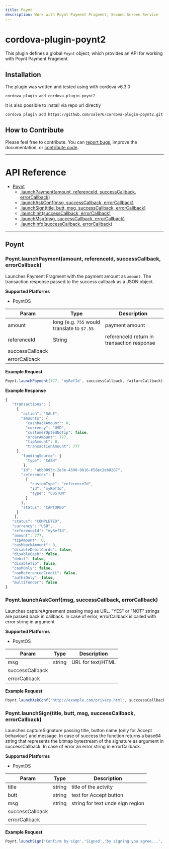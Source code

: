 ```yaml
---
title: Poynt
description: Work with Poynt Payment Fragment, Second Screen Service
---
```


# cordova-plugin-poynt2

This plugin defines a global `Poynt` object, which provides an API for working with Poynt Payment Fragment.

## Installation
The plugin was written and tested using with cordova v6.3.0

    cordova plugin add cordova-plugin-poynt2
    
It is also possible to install via repo url directly

    cordova plugin add https://github.com/xale76/cordova-plugin-poynt2.git
    


## How to Contribute

Please feel free to contribute. You can [report bugs](https://github.com/poynt/cordova-plugin-poynt/issues), improve the documentation, or [contribute code](https://github.com/xale76/cordova-plugin-poynt2/pulls).

---

# API Reference <a name="reference"></a>
* [Poynt](#module_Poynt)
    * [.launchPayment(amount, referenceId, successCallback, errorCallback)](#Poynt.launchPayment)
    * [.launchAskConf(msg,  successCallback, errorCallback)](#Poynt.launchAskConf)
    * [.launchSign(title, butt, msg,  successCallback, errorCallback)](#Poynt.launchSign)
    * [.launchInit(successCallback, errorCallback)](#Poynt.launchInit)
    * [.launchMsg(msg, successCallback, errorCallback)](#Poynt.launchMsg)
    * [.launchInfo(successCallback, errorCallback)](#Poynt.launchInfo)

---

 
## Poynt
<a name="Poynt.launchPayment"></a>
### Poynt.launchPayment(amount, referenceId, successCallback, errorCallback)
Launches Payment Fragment with the payment amount as `amount`.  The transaction response passed to the success callback as a JSON object.

__Supported Platforms__

- PoyntOS


| Param | Type | Description |
| --- | --- | --- |
| amount | long (e.g. `755` would translate to `$7.55` | payment amount |
| referenceId | String | referenceId return in transaction response |
| successCallback |  |  |
| errorCallback |  |  |

**Example Request**  
```js
Poynt.launchPayment(777, 'myRefId', succcessCallback, failureCallback);
```

**Example Response**
```js
{
   "transactions": [
     {
       "action": "SALE",
       "amounts": {
         "cashbackAmount": 0,
         "currency": "USD",
         "customerOptedNoTip": false,
         "orderAmount": 777,
         "tipAmount": 0,
         "transactionAmount": 777
     },
       "fundingSource": {
         "type": "CASH"
        },
       "id": "abb0093c-2e3e-4500-9b16-658ec2eb8287",
       "references": [
         {
           "customType": "referenceId",
           "id": "myRefId",
           "type": "CUSTOM"
         }
       ],
       "status": "CAPTURED"
     }
    ],
   "status": "COMPLETED",
   "currency": "USD",
   "referenceId": "myRefId",
   "amount": 777,
   "tipAmount": 0,
   "cashbackAmount": 0,
   "disableDebitCards": false,
   "disableCash": false,
   "debit": false,
   "disableTip": false,
   "cashOnly": false,
   "nonReferencedCredit": false,
   "authzOnly": false,
   "multiTender": false
}
```
<a name="Poynt.launchAskConf"></a>
### Poynt.launchAskConf(msg,  successCallback, errorCallback)
Launches captureAgreement passing msg as URL. "YES" or "NOT" strings are passed back in callback. In case of error, errorCallback is called with error string in argument

__Supported Platforms__

- PoyntOS


| Param | Type | Description |
| --- | --- | --- |
| msg | string | URL for text/HTML |
| successCallback |  |  |
| errorCallback |  |  |

**Example Request**  
```js
Poynt.launchAskConf('http://example.com/privacy.html', succcessCallback, failureCallback);
```

<a name="Poynt.launchSign"></a>
### Poynt.launchSign(title, butt, msg, successCallback, errorCallback)
Launches captureSignature passing title, button name (only for Accept behaviour) and message. In case of success the function returns a base64 string that represents the bitmap bytestream of the signature as argument in successCallback. In case of error an error string in errorCallback. 

__Supported Platforms__

- PoyntOS


| Param | Type | Description |
| --- | --- | --- |
| title | string | title of the actvity |
| butt | string | text for Accept button |
| msg | string | string for text unde sign region |
| successCallback |  |  |
| errorCallback |  |  |

**Example Request**  
```js
Poynt.launchSign('Confirm by sign','Signed','by signing you agree...', succcessCallback, failureCallback);
```





